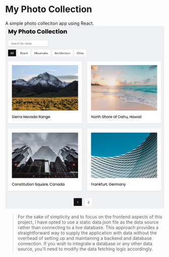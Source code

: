 # My Photo Collection

A simple photo colleciton app using React.
<br/>
![App screenshot](./public/image.png)

> For the sake of simplicity and to focus on the frontend aspects of this project, I have opted to use a static data.json file as the data source rather than connecting to a live database. This approach provides a straightforward way to supply the application with data without the overhead of setting up and maintaining a backend and database connection. If you wish to integrate a database or any other data source, you'll need to modify the data fetching logic accordingly.
